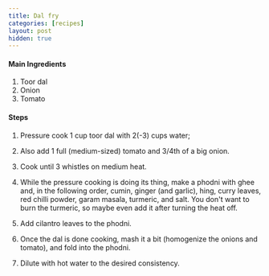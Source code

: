 ```yaml
---
title: Dal fry
categories: [recipes]
layout: post
hidden: true
---
```

#### Main Ingredients
1. Toor dal
2. Onion
3. Tomato


#### Steps
1. Pressure cook 1 cup toor dal with 2(-3) cups water;
2. Also add 1 full (medium-sized) tomato and 3/4th of a big onion.
3. Cook until 3 whistles on medium heat.

4. While the pressure cooking is doing its thing, make a phodni with ghee and, in the following order, cumin, ginger (and garlic), hing, curry leaves, red chilli powder, garam masala, turmeric, and salt. You don't want to burn the turmeric, so maybe even add it after turning the heat off.
5. Add cilantro leaves to the phodni.

6. Once the dal is done cooking, mash it a bit (homogenize the onions and tomato), and fold into the phodni.
7. Dilute with hot water to the desired consistency.
